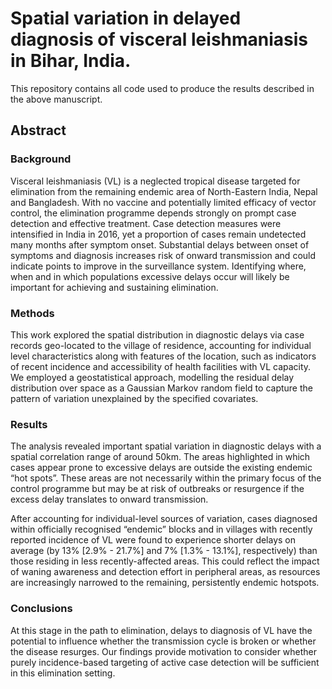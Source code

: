 # Spatial variation in delayed diagnosis of visceral leishmaniasis in Bihar, India.

This repository contains all code used to produce the results described in the above manuscript. 

## Abstract

### Background
Visceral leishmaniasis (VL) is a neglected tropical disease targeted for elimination from the remaining endemic area of North-Eastern India, Nepal and Bangladesh. With no vaccine and potentially limited efficacy of vector control, the elimination programme depends strongly on prompt case detection and effective treatment. Case detection measures were intensified in India in 2016, yet a proportion of cases remain undetected many months after symptom onset. Substantial delays between onset of symptoms and diagnosis increases risk of onward transmission and could indicate points to improve in the surveillance system. Identifying where, when and in which populations excessive delays occur will likely be important for achieving and sustaining elimination.

### Methods
This work explored the spatial distribution in diagnostic delays via case records geo-located to the village of residence, accounting for individual level characteristics along with features of the location, such as indicators of recent incidence and accessibility of health facilities with VL capacity. We employed a geostatistical approach, modelling the residual delay distribution over space as a Gaussian Markov random field to capture the pattern of variation unexplained by the specified covariates. 

### Results
The analysis revealed important spatial variation in diagnostic delays with a spatial correlation range of around 50km. The areas highlighted in which cases appear prone to excessive delays are outside the existing endemic “hot spots”. These areas are not necessarily within the primary focus of the control programme but may be at risk of outbreaks or resurgence if the excess delay translates to onward transmission.

After accounting for individual-level sources of variation, cases diagnosed within officially recognised “endemic” blocks and in villages with recently reported incidence of VL were found to experience shorter delays on average (by 13% [2.9% - 21.7%] and 7% [1.3% - 13.1%], respectively) than those residing in less recently-affected areas. This could reflect the impact of waning awareness and detection effort in peripheral areas, as resources are increasingly narrowed to the remaining, persistently endemic hotspots. 

### Conclusions
At this stage in the path to elimination, delays to diagnosis of VL have the potential to influence whether the transmission cycle is broken or whether the disease resurges. Our findings provide motivation to consider whether purely incidence-based targeting of active case detection will be sufficient in this elimination setting.

